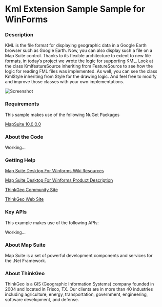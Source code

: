 # Kml Extension Sample Sample for WinForms

### Description
KML is the file format for displaying geographic data in a Google Earth browser such as Google Earth. Now, you can also display such a file on a Map Suite control. Thanks to its flexible architecture to extent to new file formats, in today’s project we wrote the logic for supporting KML. Look at the class KmlfeatureSource inheriting from FeatureSource to see how the logic for reading FML files was implemented. As well, you can see the class KmlStyle inheriting from Style for the drawing logic. And feel free to modify and improve those classes with your own implementations.

![Screenshot](https://github.com/ThinkGeo/KmlSample-ForWinForms/blob/master/ScreenShot.png)

### Requirements
This sample makes use of the following NuGet Packages

[MapSuite 10.0.0.0](https://www.nuget.org/packages?q=thinkgeo)

### About the Code

Working...

### Getting Help

[Map Suite Desktop For Winforms Wiki Resources](http://wiki.thinkgeo.com/wiki/map_suite_desktop_edition)

[Map Suite Desktop For Winforms Product Description](http://thinkgeo.com/map-suite-developer-gis/desktop-edition/)

[ThinkGeo Community Site](http://community.thinkgeo.com/)

[ThinkGeo Web Site](http://www.thinkgeo.com)

### Key APIs
This example makes use of the following APIs:

Working...

### About Map Suite
Map Suite is a set of powerful development components and services for the .Net Framework.

### About ThinkGeo
ThinkGeo is a GIS (Geographic Information Systems) company founded in 2004 and located in Frisco, TX. Our clients are in more than 40 industries including agriculture, energy, transportation, government, engineering, software development, and defense.
